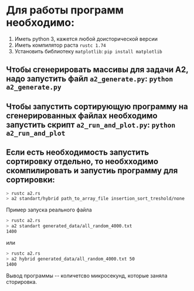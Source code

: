 # Для работы программ необходимо:
1. Иметь python 3, кажется любой доисторической версии
2. Иметь компилятор раста `rustc 1.74`
3. Установить библиотеку `matplotlib`: `pip install matplotlib`

## Чтобы сгенерировать массивы для задачи A2, надо запустить файл `a2_generate.py`: `python a2_generate.py`
## Чтобы запустить сортирующую программу на сгенерированных файлах необходимо запустить скрипт `a2_run_and_plot.py`: `python a2_run_and_plot`
## Если есть необходимость запустить сортировку отдельно, то необхходимо скомпилировать и запустиь программу для сортировки:
```sh
> rustc a2.rs
> a2 standart/hybrid path_to_array_file insertion_sort_treshold/none
```
Пример запуска реального файла
```sh
> rustc a2.rs
> a2 standart generated_data/all_random_4000.txt
1400
```
или
```sh
> rustc a2.rs
> a2 hybrid generated_data/all_random_4000.txt 50
1400
```

Вывод программы -- количетсво микросекунд, которые заняла сторировка.
